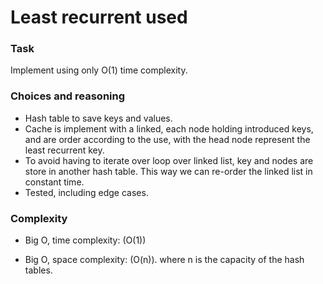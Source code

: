 Least recurrent used
================

### Task
Implement using only O(1) time complexity.

### Choices and reasoning

- Hash table to save keys and values.
- Cache is implement with a linked, each node holding introduced keys,
and  are order according to the use, with the head node represent the least recurrent key.
- To avoid having to iterate over loop over linked list, key and nodes are
store in another hash table. This way we can re-order the linked list in constant time.
- Tested, including edge cases. 

### Complexity

- Big O, time complexity: \(O(1)\)

- Big O, space complexity: \(O(n)\). where n is the capacity of the hash tables.
